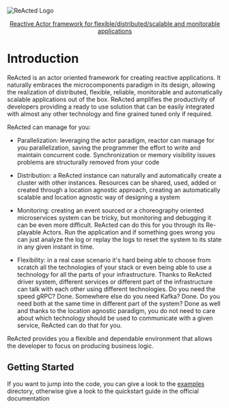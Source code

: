 ![ReActed Logo](https://github.com/reacted-io/reacted/blob/master/doc/artwork/logo.png)

<p align="center">
<a href="https://www.reacted.io">Reactive Actor framework for flexible/distributed/scalable and monitorable applications</a>
</p>

# Introduction
 ReActed is an actor oriented framework for creating reactive applications. It naturally embraces the microcomponents
 paradigm in its design, allowing the realization of distributed, flexible, reliable, monitorable and automatically scalable
 applications out of the box. ReActed amplifies the productivity of developers providing a ready to use solution that can be
 easily integrated with almost any other technology and fine grained tuned only if required.
 
 ReActed can manage for you:
 
 - Parallelization: leveraging the actor paradigm, reactor can manage for you parallelization, saving the programmer the
 effort to write and maintain concurrent code. Synchronization or memory visibility issues problems are structurally removed
 from your code
 
 - Distribution: a ReActed instance can naturally and automatically create a cluster with other instances. Resources can
 be shared, used, added or created through a location agnostic approach, creating an automatically scalable and location
 agnostic way of designing a system
 
 - Monitoring: creating an event sourced or a choreography oriented microservices system can be tricky,
  but monitoring and debugging it can be even more difficult. ReActed can do this for you through its Re-playable Actors. 
  Run the application and if something goes wrong you can just analyze the log or replay the logs to reset the system
  to its state in any given instant in time.
  
 - Flexibility: in a real case scenario it's hard being able to choose from scratch all the technologies of your stack
 or even being able to use a technology for all the parts of your infrastructure. Thanks to ReActed driver system,
 different services or different part of the infrastructure can talk with each other using different technologies.
 Do you need the speed gRPC? Done. Somewhere else do you need Kafka? Done. Do you need both at the same time in different
 part of the system? Done as well and thanks to the location agnostic paradigm, you do not need to care about which 
 technology should be used to communicate with a given service, ReActed can do that for you.  
  
ReActed provides you a flexible and dependable environment that allows the developer to focus on producing business logic.

## Getting Started

If you want to jump into the code, you can give a look to the [examples](https://github.com/reacted-io/reacted/blob/master/examples) directory, otherwise give a 
look to the quickstart guide in the official documentation

